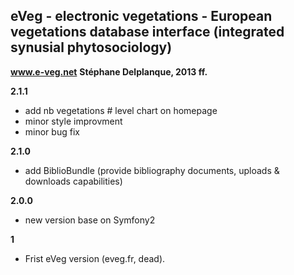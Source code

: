eVeg - electronic vegetations - European vegetations database interface (integrated synusial phytosociology)
---------------
**www.e-veg.net**
**Stéphane Delplanque, 2013 ff.**

**2.1.1**
 - add nb vegetations # level chart on homepage
 - minor style improvment
 - minor bug fix

**2.1.0**
 - add BiblioBundle (provide bibliography documents, uploads & downloads capabilities)

**2.0.0**
 - new version base on Symfony2

**1**
 - Frist eVeg version (eveg.fr, dead).